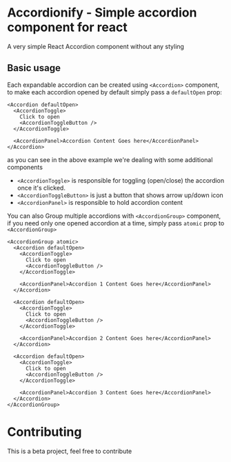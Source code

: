 # Accordionify - Simple accordion component for react

A very simple React Accordion component without any styling

## Basic usage

Each expandable accordion can be created using `<Accordion>` component, to make each accordion opened by default simply pass a `defaultOpen` prop:

```
<Accordion defaultOpen>
  <AccordionToggle>
    Click to open
    <AccordionToggleButton />
  </AccordionToggle>

  <AccordionPanel>Accordion Content Goes here</AccordionPanel>
</Accordion>
```

as you can see in the above example we're dealing with some additional components

- `<AccordionToggle>` is responsible for toggling (open/close) the accordion once it's clicked.
- `<AccordionToggleButton>` is just a button that shows arrow up/down icon
- `<AccordionPanel>` is responsible to hold accordion content

You can also Group multiple accordions with `<AccordionGroup>` component, if you need only one opened accordion at a time, simply pass `atomic` prop to `<AccordionGroup>`

```
<AccordionGroup atomic>
  <Accordion defaultOpen>
    <AccordionToggle>
      Click to open
      <AccordionToggleButton />
    </AccordionToggle>

    <AccordionPanel>Accordion 1 Content Goes here</AccordionPanel>
  </Accordion>

  <Accordion defaultOpen>
    <AccordionToggle>
      Click to open
      <AccordionToggleButton />
    </AccordionToggle>

    <AccordionPanel>Accordion 2 Content Goes here</AccordionPanel>
  </Accordion>

  <Accordion defaultOpen>
    <AccordionToggle>
      Click to open
      <AccordionToggleButton />
    </AccordionToggle>

    <AccordionPanel>Accordion 3 Content Goes here</AccordionPanel>
  </Accordion>
</AccordionGroup>
```

# Contributing

This is a beta project, feel free to contribute
